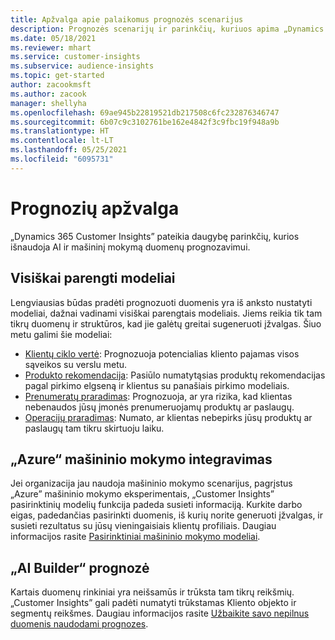 ```yaml
---
title: Apžvalga apie palaikomus prognozės scenarijus
description: Prognozės scenarijų ir parinkčių, kuriuos apima „Dynamics 365 Customer Insights” taikomoji programa.
ms.date: 05/18/2021
ms.reviewer: mhart
ms.service: customer-insights
ms.subservice: audience-insights
ms.topic: get-started
author: zacookmsft
ms.author: zacook
manager: shellyha
ms.openlocfilehash: 69ae945b22819521db217508c6fc232876346747
ms.sourcegitcommit: 6b07c9c3102761be162e4842f3c9fbc19f948a9b
ms.translationtype: HT
ms.contentlocale: lt-LT
ms.lasthandoff: 05/25/2021
ms.locfileid: "6095731"
---
```

# <a name="predictions-overview"></a>Prognozių apžvalga

„Dynamics 365 Customer Insights” pateikia daugybę parinkčių, kurios išnaudoja AI ir mašininį mokymą duomenų prognozavimui. 

## <a name="out-of-box-models"></a>Visiškai parengti modeliai

Lengviausias būdas pradėti prognozuoti duomenis yra iš anksto nustatyti modeliai, dažnai vadinami visiškai parengtais modeliais. Jiems reikia tik tam tikrų duomenų ir struktūros, kad jie galėtų greitai sugeneruoti įžvalgas. Šiuo metu galimi šie modeliai: 
- [Klientų ciklo vertė](predict-customer-lifetime-value.md): Prognozuoja potencialias kliento pajamas visos sąveikos su verslu metu. 
- [Produkto rekomendacija](predict-product-recommendation.md): Pasiūlo numatytąsias produktų rekomendacijas pagal pirkimo elgseną ir klientus su panašiais pirkimo modeliais.
- [Prenumeratų praradimas](predict-subscription-churn.md): Prognozuoja, ar yra rizika, kad klientas nebenaudos jūsų įmonės prenumeruojamų produktų ar paslaugų.
- [Operacijų praradimas](predict-transactional-churn.md): Numato, ar klientas nebepirks jūsų produktų ar paslaugų tam tikru skirtuoju laiku.

## <a name="azure-machine-learning-integration"></a>„Azure“ mašininio mokymo integravimas

Jei organizacija jau naudoja mašininio mokymo scenarijus, pagrįstus „Azure” mašininio mokymo eksperimentais, „Customer Insights” pasirinktinių modelių funkcija padeda susieti informaciją. Kurkite darbo eigas, padedančias pasirinkti duomenis, iš kurių norite generuoti įžvalgas, ir susieti rezultatus su jūsų vieningaisiais klientų profiliais. Daugiau informacijos rasite [Pasirinktiniai mašininio mokymo modeliai](custom-models.md).

## <a name="ai-builder-prediction"></a>„AI Builder“ prognozė

Kartais duomenų rinkiniai yra neišsamūs ir trūksta tam tikrų reikšmių. „Customer Insights” gali padėti numatyti trūkstamas Kliento objekto ir segmentų reikšmes. Daugiau informacijos rasite [Užbaikite savo nepilnus duomenis naudodami prognozes](predictions.md).
